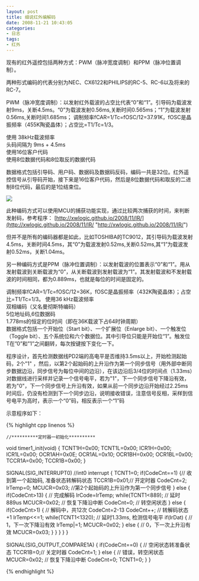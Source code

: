 ```yaml
---
layout: post
title: 细说红外编解码
date: 2008-11-21 10:43:05
categories:
- 日志
tags:
- 红外
---
```

现有的红外遥控包括两种方式：PWM（脉冲宽度调制）和PPM（脉冲位置调制）。

两种形式编码的代表分别为NEC、CX6122和PHILIPS的RC-5、RC-6以及将来的RC-7。

PWM（脉冲宽度调制）：以发射红外载波的占空比代表“0”和“1”。引导码为载波发射9ms，关断4.5ms。“0”为载波发射0.56ms,关断时间0.565ms；“1”为载波发射0.56ms,关断时间1.685ms；
调制频率fCAR=1/Tc=fOSC/12=37.91K，fOSC是晶振频率（455K陶瓷晶体）；占空比=T1/Tc=1/3。

使用 38kHz载波频率      
头码间隔为 9ms + 4.5ms    
使用16位客户代码    
使用8位数据代码和8位取反的数据代码    

数据格式包括引导码、用户码、数据码及数据码反码，编码一共是32位。红外遥控信号从引导码开始，接下来是16位客户代码，然后是8位数据代码和取反的二进制8位代码，最后的是1位结束位。

![](http://i1328.photobucket.com/albums/w532/xwlogic/51f1a413g6f9de8ac9f4a_zps63a0655c.jpg)

此种编码方式可以使用MCU的捕获功能实现，通过比较两次捕获的时间，来判断发射码，参考程序：
[http://xwlogic.github.io/2008/11/IR/](http://xwlogic.github.io/2008/11/IR/ "http://xwlogic.github.io/2008/11/IR/")

但并不是所有的编码器都是如此，比如TOSHIBA的TC9012，其引导码为载波发射4.5ms，关断时间4.5ms，其“0”为载波发射0.52ms,关断0.52ms,其“1”为载波发射0.52ms，关断1.04ms。
   
另一种编码方式是PPM（脉冲位置调制）：以发射载波的位置表示“0”和“1”。用从发射载波到关断载波为“0”，从关断载波到发射载波为“1”。其发射载波和不发射载波的时间相同，都为0.889ms，也就是每位的时间是固定的。

调制频率fCAR=1/Tc=fOSC/12=36K，fOSC是晶振频率（432K陶瓷晶体）；占空比=T1/Tc=1/3。
使用36 kHz载波频率    
双相编码（又名曼彻斯特编码）    
5位地址码,6位数据码    
1.778ms的恒定的位时间（即在36K载波下占64时钟周期）    
数据格式包括一个开始位（Start bit）、一个扩展位（Enlarge bit）、一个触发位（Toggle bit）、五个系统位和六个数据位。其中引导位只能是开始位“1”。触发位T在”0”和”1”之间翻转，每次按键按下变化一下。

程序设计，首先检测数据线PD2端的高电平是否维持3.5ms以上，开始检测起始码，2个"1" ，然后，以第2个起始码的上升沿作为第一个同步信号（用外部中断同步数据边沿，同步信号为每位中间的边沿），在该边沿后3/4位的时间点（1.33ms）对数据线进行采样并记录一个信号电平，若为"1"，下一个同步信号下降沿有效，若为"0"，下一个同步信号上升沿有效，如果从前一个同步边沿开始经过2.25ms时间后，仍没有检测到下一个同步边沿，说明接收错误，注意信号反相，采样到信号电平为高时，表示一个“0”码，相反表示一个“1”码
 
示意程序如下：

{% highlight cpp linenos %}

    //**********定时器一初始化**********
void timer1_init(void)
    {
     TCNT1H=0x00;
     TCNT1L=0x00;
     ICR1H=0x00;
     ICR1L=0x00;
     OCR1AH=0x0E;
     OCR1AL=0x10;
     OCR1BH=0x00;
     OCR1BL=0x00;
     TCCR1A=0x00;
     TCCR1B=0x00;
} 
     
SIGNAL(SIG_INTERRUPT0) //int0 interrupt
{
    TCNT1=0;
     if(CodeCnt==1)
     {// 收到第一个起始码, 准备状态转解码状态
      TCCR1B=0x01;// 开定时器
      CodeCnt=2;
      IrTemp=0;
      MCUCR=0x03; //第2个起始码的上升沿作为第一个同步信号
     }
     else
     {
       if(CodeCnt>13)
    {  // 完成解码
     IrCode=IrTemp;
     while(TCNT1<889); // 延时889us
     MCUCR=0x02;   // 恢复下降沿中断
     CodeCnt=0;   // 转空闲状态
    }
    else
    { 
     if(CodeCnt>1)
     { // 解码中，共12次 CodeCnt=2-13
      CodeCnt++;   // 转解码状态+1
      IrTemp<<=1;
      while(TCNT1<1320); // 延时1.33ms, 检测信号电平
      if(IrDat)
      { // 1，下一次下降沿有效
    IrTemp|=1;
    MCUCR=0x02;
       }
    else
    { // 0，下一次上升沿有效
     MCUCR=0x03;
    }
       }
      }
     }
}
    
SIGNAL(SIG_OUTPUT_COMPARE1A)
{
     if(CodeCnt==0)
     { // 空闲状态转准备状态
      TCCR1B=0;// 关定时器
      CodeCnt=1;
     }
     else
     {  // 错误，转空闲状态
      MCUCR=0x02;   // 恢复下降沿中断
      CodeCnt=0;
      TCNT1=0;
     }
}

{% endhighlight %}